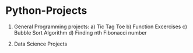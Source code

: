 # Python-Projects
1. General Programming projects:
a) Tic Tag Toe
b) Function Excercises
c) Bubble Sort Algorithm
d) Finding nth Fibonacci number

2. Data Science Projects
